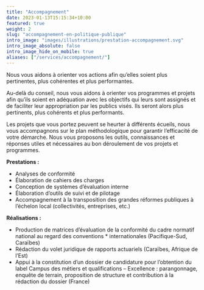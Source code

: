 ```yaml
---
title: "Accompagnement"
date: 2023-01-13T15:15:34+10:00
featured: true
weight: 2
slug: "accompagnement-en-politique-publique"
intro_image: "images/illustrations/prestation-accompagnement.svg"
intro_image_absolute: false
intro_image_hide_on_mobile: true
aliases: ["/services/accompagnement/"]
---
```


Nous vous aidons à orienter vos actions afin qu’elles soient plus pertinentes, plus cohérentes et plus performantes.

<!--more-->

Au-delà du conseil, nous vous aidons à orienter vos programmes et projets afin qu’ils soient en adéquation avec les objectifs qui leurs sont assignés et de faciliter
leur appropriation par les publics visés. Ils seront alors plus pertinents, plus cohérents et plus performants.

Les projets que vous portez peuvent se heurter à différents écueils, nous vous accompagnons sur le plan méthodologique pour garantir l’efficacité de votre démarche. Nous vous proposons les outils, connaissances et réponses utiles et nécessaires au bon déroulement de vos projets et programmes.

**Prestations :**

* Analyses de conformité
* Élaboration de cahiers des charges
* Conception de systèmes d’évaluation interne
* Élaboration d’outils de suivi et de pilotage
* Accompagnement à la transposition des grandes réformes publiques à l’échelon local (collectivités, entreprises, etc.) 

**Réalisations :**

* Production de matrices d’évaluation de la conformité du cadre normatif national au regard des conventions * internationales (Pacifique-Sud, Caraïbes)
* Rédaction du volet juridique de rapports actuariels (Caraïbes, Afrique de l’Est)
* Appui à la constitution d’un dossier de candidature pour l’obtention du label Campus des métiers et qualifications – Excellence : parangonnage, enquête de terrain, proposition de structure et contribution à la rédaction du dossier (France)
